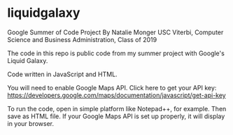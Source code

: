 # liquidgalaxy
Google Summer of Code Project
By Natalie Monger
USC Viterbi, Computer Science and Business Administration, Class of 2019

The code in this repo is public code from my summer project with Google's Liquid Galaxy. 

Code written in JavaScript and HTML. 

You will need to enable Google Maps API. Click here to get your API key: 
https://developers.google.com/maps/documentation/javascript/get-api-key

To run the code, open in simple platform like Notepad++, for example. Then save as HTML file. If your Google Maps API is set up properly, it will display in your browser. 
